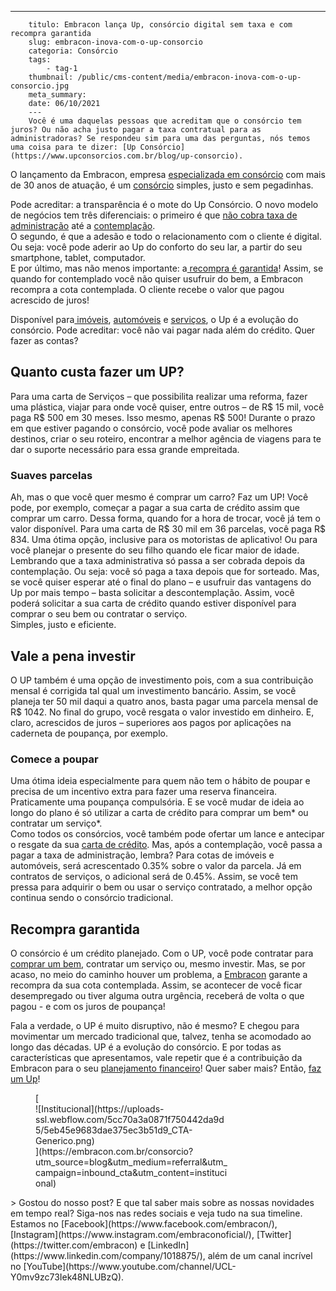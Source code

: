 ---
        titulo: Embracon lança Up, consórcio digital sem taxa e com recompra garantida
        slug: embracon-inova-com-o-up-consorcio
        categoria: Consórcio
        tags:
            - tag-1
        thumbnail: /public/cms-content/media/embracon-inova-com-o-up-consorcio.jpg
        meta_summary: 
        date: 06/10/2021
        ---
        Você é uma daquelas pessoas que acreditam que o consórcio tem juros? Ou não acha justo pagar a taxa contratual para as administradoras? Se respondeu sim para uma das perguntas, nós temos uma coisa para te dizer: [Up Consórcio](https://www.upconsorcios.com.br/blog/up-consorcio).

O lançamento da Embracon, empresa [especializada em consórcio](https://www.embracon.com.br/a-embracon) com mais de 30 anos de atuação, é um [consórcio](https://www.embracon.com.br/) simples, justo e sem pegadinhas.

Pode acreditar: a transparência é o mote do Up Consórcio. O novo modelo de negócios tem três diferenciais: o primeiro é que [não cobra taxa de administração](https://www.upconsorcios.com.br/blog/conheca-o-up-consorcio-sem-taxa-de-administracao) até a [contemplação](https://www.upconsorcios.com.br/blog/saiba-o-que-fazer-quando-for-contemplado-no-up-consorcios?71eb64d4_page=13).   
O segundo, é que a adesão e todo o relacionamento com o cliente é digital. Ou seja: você pode aderir ao Up do conforto do seu lar, a partir do seu smartphone, tablet, computador.   
E por último, mas não menos importante: a[ recompra é garantida](https://www.upconsorcios.com.br/blog/recompra-garantida-apos-a-contemplacao-como-funciona?71eb64d4_page=12)! Assim, se quando for contemplado você não quiser usufruir do bem, a Embracon recompra a cota contemplada. O cliente recebe o valor que pagou acrescido de juros!

Disponível para[ imóveis](https://www.upconsorcios.com.br/consorcio-de-imovel), [automóveis](https://www.upconsorcios.com.br/consorcio-de-auto) e [serviços](https://www.upconsorcios.com.br/consorcio-de-servicos), o Up é a evolução do consórcio. Pode acreditar: você não vai pagar nada além do crédito. Quer fazer as contas?

Quanto custa fazer um UP?
-------------------------

Para uma carta de Serviços – que possibilita realizar uma reforma, fazer uma plástica, viajar para onde você quiser, entre outros – de R$ 15 mil, você paga R$ 500 em 30 meses. Isso mesmo, apenas R$ 500! Durante o prazo em que estiver pagando o consórcio, você pode avaliar os melhores destinos, criar o seu roteiro, encontrar a melhor agência de viagens para te dar o suporte necessário para essa grande empreitada.

### Suaves parcelas

Ah, mas o que você quer mesmo é comprar um carro? Faz um UP! Você pode, por exemplo, começar a pagar a sua carta de crédito assim que comprar um carro. Dessa forma, quando for a hora de trocar, você já tem o valor disponível. Para uma carta de R$ 30 mil em 36 parcelas, você paga R$ 834. Uma ótima opção, inclusive para os motoristas de aplicativo! Ou para você planejar o presente do seu filho quando ele ficar maior de idade.  
Lembrando que a taxa administrativa só passa a ser cobrada depois da contemplação. Ou seja: você só paga a taxa depois que for sorteado. Mas, se você quiser esperar até o final do plano – e usufruir das vantagens do Up por mais tempo – basta solicitar a descontemplação. Assim, você poderá solicitar a sua carta de crédito quando estiver disponível para comprar o seu bem ou contratar o serviço.  
Simples, justo e eficiente.

Vale a pena investir
--------------------

O UP também é uma opção de investimento pois, com a sua contribuição mensal é corrigida tal qual um investimento bancário. Assim, se você planeja ter 50 mil daqui a quatro anos, basta pagar uma parcela mensal de R$ 1042. No final do grupo, você resgata o valor investido em dinheiro. E, claro, acrescidos de juros – superiores aos pagos por aplicações na caderneta de poupança, por exemplo.

### Comece a poupar 

Uma ótima ideia especialmente para quem não tem o hábito de poupar e precisa de um incentivo extra para fazer uma reserva financeira. Praticamente uma poupança compulsória. E se você mudar de ideia ao longo do plano é só utilizar a carta de crédito para comprar um bem\* ou contratar um serviço\*.  
Como todos os consórcios, você também pode ofertar um lance e antecipar o resgate da sua [carta de crédito](https://www.upconsorcios.com.br/blog/o-que-e-carta-de-credito-no-consorcio). Mas, após a contemplação, você passa a pagar a taxa de administração, lembra? Para cotas de imóveis e automóveis, será acrescentado 0.35% sobre o valor da parcela. Já em contratos de serviços, o adicional será de 0.45%. Assim, se você tem pressa para adquirir o bem ou usar o serviço contratado, a melhor opção continua sendo o consórcio tradicional.

Recompra garantida
------------------

O consórcio é um crédito planejado. Com o UP, você pode contratar para [comprar um bem](https://www.upconsorcios.com.br/blog/voce-sabe-planejar-a-compra-de-um-bem-caro?71eb64d4_page=10), contratar um serviço ou, mesmo investir. Mas, se por acaso, no meio do caminho houver um problema, a [Embracon](https://www.embracon.com.br/home) garante a recompra da sua cota contemplada. Assim, se acontecer de você ficar desempregado ou tiver alguma outra urgência, receberá de volta o que pagou - e com os juros de poupança!

Fala a verdade, o UP é muito disruptivo, não é mesmo? E chegou para movimentar um mercado tradicional que, talvez, tenha se acomodado ao longo das décadas. UP é a evolução do consórcio. E por todas as características que apresentamos, vale repetir que é a contribuição da Embracon para o seu [planejamento financeiro](https://www.embracon.com.br/blog/planejamento-financeiro-um-guia-para-as-financas-nao-sairem-de-controle)! Quer saber mais? Então, [faz um Up](https://www.upconsorcios.com.br/)!

<figure class="w-richtext-figure-type-image w-richtext-align-center" style="max-width:310px">[<div>![Institucional](https://uploads-ssl.webflow.com/5cc70a3a0871f750442da9d5/5eb45e9683dae375ec3b51d9_CTA-Generico.png)</div>](https://embracon.com.br/consorcio?utm_source=blog&utm_medium=referral&utm_campaign=inbound_cta&utm_content=institucional)</figure>> Gostou do nosso post? E que tal saber mais sobre as nossas novidades em tempo real? Siga-nos nas redes sociais e veja tudo na sua timeline. Estamos no [Facebook](https://www.facebook.com/embracon/), [Instagram](https://www.instagram.com/embraconoficial/), [Twitter](https://twitter.com/embracon) e [LinkedIn](https://www.linkedin.com/company/1018875/), além de um canal incrível no [YouTube](https://www.youtube.com/channel/UCL-Y0mv9zc73Iek48NLUBzQ).
        